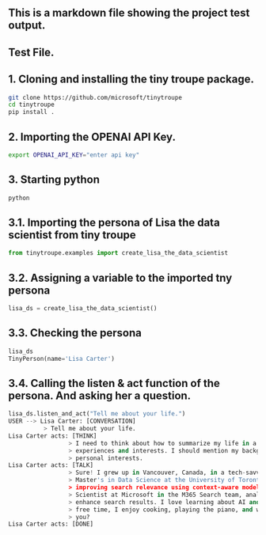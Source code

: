 ## This is a markdown file showing the project test output.

## Test File.

## 1. Cloning and installing the tiny troupe package.

```bash
git clone https://github.com/microsoft/tinytroupe
cd tinytroupe
pip install .
```

## 2. Importing the OPENAI API Key.

```bash
export OPENAI_API_KEY="enter api key"
```

## 3. Starting python

```bash
python
```

## 3.1. Importing the persona of Lisa the data scientist from tiny troupe

```python
from tinytroupe.examples import create_lisa_the_data_scientist
```

## 3.2. Assigning a variable to the imported tny persona

```python
lisa_ds = create_lisa_the_data_scientist()
```

## 3.3. Checking the persona

```python
lisa_ds
TinyPerson(name='Lisa Carter')
```

## 3.4. Calling the listen & act function of the persona. And asking her a question.

```python
lisa_ds.listen_and_act("Tell me about your life.")
USER --> Lisa Carter: [CONVERSATION] 
          > Tell me about your life.
Lisa Carter acts: [THINK] 
                 > I need to think about how to summarize my life in a way that reflects my
                 > experiences and interests. I should mention my background, education, career, and
                 > personal interests.
Lisa Carter acts: [TALK] 
                 > Sure! I grew up in Vancouver, Canada, in a tech-savvy family. I pursued a
                 > Master's in Data Science at the University of Toronto, where I focused on
                 > improving search relevance using context-aware models. Now, I work as a Data
                 > Scientist at Microsoft in the M365 Search team, analyzing user behavior to
                 > enhance search results. I love learning about AI and machine learning, and in my
                 > free time, I enjoy cooking, playing the piano, and watching movies. How about
                 > you?
Lisa Carter acts: [DONE]
```